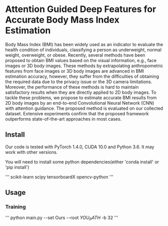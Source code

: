 # Attention Guided Deep Features for Accurate Body Mass Index Estimation

Body Mass Index (BMI) has been widely used as an indicator to evaluate the health condition of individuals, classifying a person as underweight, normal weight, overweight, or obese. Recently, several methods have been proposed to obtain BMI values based on the visual information, e.g., face images or 3D body images. These methods by extrapolating anthropometric features from face images or 3D body images are advanced in BMI estimation accuracy, however, they suffer from the difficulties of obtaining the required data due to the privacy issue or the 3D camera limitations. Moreover, the performance of these methods is hard to maintain satisfactory results when they are directly applied to 2D body images. To tackle these problems, we propose to estimate accurate BMI results from 2D body images by an end-to-end Convolutional Neural Network (CNN) with attention guidance. The proposed method is evaluated on our collected dataset. Extensive experiments confirm that the proposed framework outperforms state-of-the-art approaches in most cases.

## Install
Our code is tested with PyTorch 1.4.0, CUDA 10.0 and Python 3.6. It may work with other versions.

You will need to install some python dependencies(either 'conda install' or 'pip install')

'''
scikit-learn
scipy
tensorboardX
opencv-python
'''

## Usage
### Training

'''
python main.py --set Ours --root $YOU_PATH$ -b 32
'''
